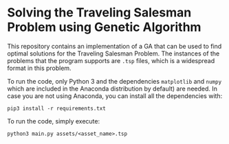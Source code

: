 # Solving the Traveling Salesman Problem using Genetic Algorithm

This repository contains an implementation of a GA that can be
used to find optimal solutions for the Traveling Salesman Problem. The
instances of the problems that the program supports are `.tsp` files, which is
a widespread format in this problem. 

To run the code, only Python 3 and the dependencies `matplotlib` and `numpy`
which are included in the Anaconda distribution by default) are needed. In case
you are not using Anaconda, you can install all the dependencies with:

`pip3 install -r requirements.txt`

To run the code, simply execute:

`python3 main.py assets/<asset_name>.tsp`
